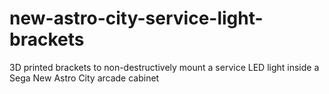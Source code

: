 # new-astro-city-service-light-brackets
 3D printed brackets to non-destructively mount a service LED light inside a Sega New Astro City arcade cabinet
